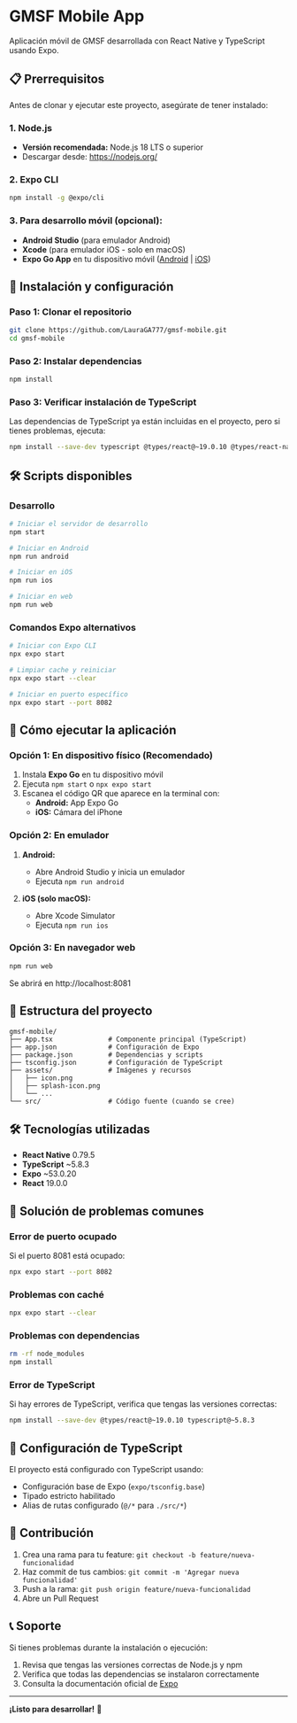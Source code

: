 # GMSF Mobile App

Aplicación móvil de GMSF desarrollada con React Native y TypeScript usando Expo.

## 📋 Prerrequisitos

Antes de clonar y ejecutar este proyecto, asegúrate de tener instalado:

### 1. Node.js
- **Versión recomendada:** Node.js 18 LTS o superior
- Descargar desde: https://nodejs.org/

### 2. Expo CLI
```bash
npm install -g @expo/cli
```

### 3. Para desarrollo móvil (opcional):
- **Android Studio** (para emulador Android)
- **Xcode** (para emulador iOS - solo en macOS)
- **Expo Go App** en tu dispositivo móvil ([Android](https://play.google.com/store/apps/details?id=host.exp.exponent) | [iOS](https://apps.apple.com/app/expo-go/id982107779))

## 🚀 Instalación y configuración

### Paso 1: Clonar el repositorio
```bash
git clone https://github.com/LauraGA777/gmsf-mobile.git
cd gmsf-mobile
```

### Paso 2: Instalar dependencias
```bash
npm install
```

### Paso 3: Verificar instalación de TypeScript
Las dependencias de TypeScript ya están incluidas en el proyecto, pero si tienes problemas, ejecuta:
```bash
npm install --save-dev typescript @types/react@~19.0.10 @types/react-native
```

## 🛠️ Scripts disponibles

### Desarrollo
```bash
# Iniciar el servidor de desarrollo
npm start

# Iniciar en Android
npm run android

# Iniciar en iOS
npm run ios

# Iniciar en web
npm run web
```

### Comandos Expo alternativos
```bash
# Iniciar con Expo CLI
npx expo start

# Limpiar cache y reiniciar
npx expo start --clear

# Iniciar en puerto específico
npx expo start --port 8082
```

## 📱 Cómo ejecutar la aplicación

### Opción 1: En dispositivo físico (Recomendado)
1. Instala **Expo Go** en tu dispositivo móvil
2. Ejecuta `npm start` o `npx expo start`
3. Escanea el código QR que aparece en la terminal con:
   - **Android:** App Expo Go
   - **iOS:** Cámara del iPhone

### Opción 2: En emulador
1. **Android:**
   - Abre Android Studio y inicia un emulador
   - Ejecuta `npm run android`

2. **iOS (solo macOS):**
   - Abre Xcode Simulator
   - Ejecuta `npm run ios`

### Opción 3: En navegador web
```bash
npm run web
```
Se abrirá en http://localhost:8081

## 🔧 Estructura del proyecto

```
gmsf-mobile/
├── App.tsx              # Componente principal (TypeScript)
├── app.json             # Configuración de Expo
├── package.json         # Dependencias y scripts
├── tsconfig.json        # Configuración de TypeScript
├── assets/              # Imágenes y recursos
│   ├── icon.png
│   ├── splash-icon.png
│   └── ...
└── src/                 # Código fuente (cuando se cree)
```

## 🛠️ Tecnologías utilizadas

- **React Native** 0.79.5
- **TypeScript** ~5.8.3
- **Expo** ~53.0.20
- **React** 19.0.0

## 🚨 Solución de problemas comunes

### Error de puerto ocupado
Si el puerto 8081 está ocupado:
```bash
npx expo start --port 8082
```

### Problemas con caché
```bash
npx expo start --clear
```

### Problemas con dependencias
```bash
rm -rf node_modules
npm install
```

### Error de TypeScript
Si hay errores de TypeScript, verifica que tengas las versiones correctas:
```bash
npm install --save-dev @types/react@~19.0.10 typescript@~5.8.3
```

## 📝 Configuración de TypeScript

El proyecto está configurado con TypeScript usando:
- Configuración base de Expo (`expo/tsconfig.base`)
- Tipado estricto habilitado
- Alias de rutas configurado (`@/*` para `./src/*`)

## 🤝 Contribución

1. Crea una rama para tu feature: `git checkout -b feature/nueva-funcionalidad`
2. Haz commit de tus cambios: `git commit -m 'Agregar nueva funcionalidad'`
3. Push a la rama: `git push origin feature/nueva-funcionalidad`
4. Abre un Pull Request

## 📞 Soporte

Si tienes problemas durante la instalación o ejecución:
1. Revisa que tengas las versiones correctas de Node.js y npm
2. Verifica que todas las dependencias se instalaron correctamente
3. Consulta la documentación oficial de [Expo](https://docs.expo.dev/)

---

**¡Listo para desarrollar!** 🚀
